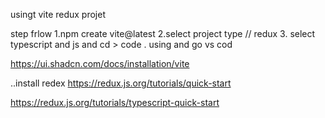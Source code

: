 usingt vite redux projet

step frlow
1.npm create vite@latest
2.select project type // redux 3. select typescript and js
and cd > code . using and go vs cod

<!-- flow and install tailwind css -->

https://ui.shadcn.com/docs/installation/vite

<!-- install redux  -->

..install redex
https://redux.js.org/tutorials/quick-start

<!-- store create  -->

https://redux.js.org/tutorials/typescript-quick-start

<!-- end quiz project -->
